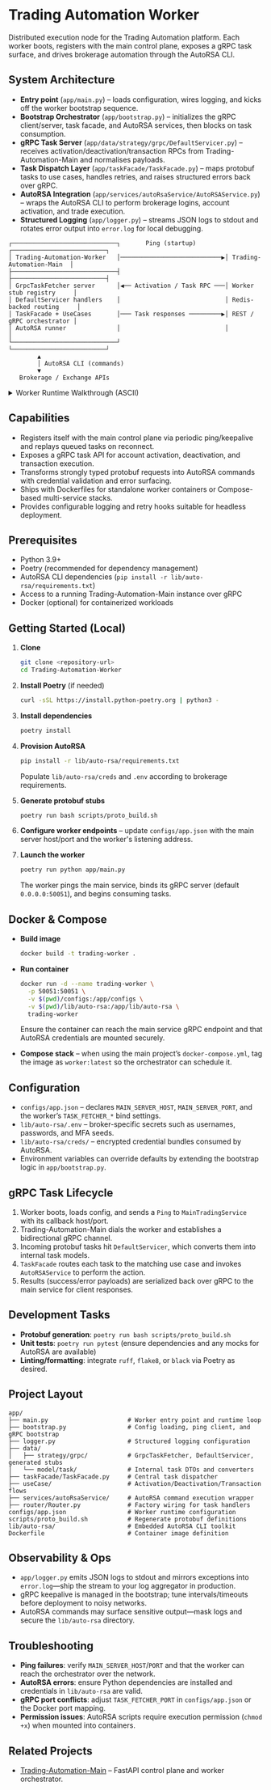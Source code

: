 # Trading Automation Worker

Distributed execution node for the Trading Automation platform. Each worker boots, registers with the main control plane, exposes a gRPC task surface, and drives brokerage automation through the AutoRSA CLI.

## System Architecture

- **Entry point** (`app/main.py`) – loads configuration, wires logging, and kicks off the worker bootstrap sequence.
- **Bootstrap Orchestrator** (`app/bootstrap.py`) – initializes the gRPC client/server, task facade, and AutoRSA services, then blocks on task consumption.
- **gRPC Task Server** (`app/data/strategy/grpc/DefaultServicer.py`) – receives activation/deactivation/transaction RPCs from Trading-Automation-Main and normalises payloads.
- **Task Dispatch Layer** (`app/taskFacade/TaskFacade.py`) – maps protobuf tasks to use cases, handles retries, and raises structured errors back over gRPC.
- **AutoRSA Integration** (`app/services/autoRsaService/AutoRSAService.py`) – wraps the AutoRSA CLI to perform brokerage logins, account activation, and trade execution.
- **Structured Logging** (`app/logger.py`) – streams JSON logs to stdout and rotates error output into `error.log` for local debugging.

```
┌─────────────────────────────┐       Ping (startup)        ┌──────────────────────────┐
│ Trading-Automation-Worker   │────────────────────────────▶│ Trading-Automation-Main  │
├─────────────────────────────┤                             ├──────────────────────────┤
│ GrpcTaskFetcher server      │◀── Activation / Task RPC ───│ Worker stub registry     │
│ DefaultServicer handlers    │                             │ Redis-backed routing     │
│ TaskFacade + UseCases       │─── Task responses ─────────▶│ REST / gRPC orchestrator │
│ AutoRSA runner              │                             │                          │
└─────────────────────────────┘                             └──────────────────────────┘
        ▲
        │ AutoRSA CLI (commands)
        ▼
   Brokerage / Exchange APIs
```

<details>
<summary>Worker Runtime Walkthrough (ASCII)</summary>

```
                         ┌────────────────────────┐
                         │ Trading Automation Main│
                         │────────────────────────│
                         │ • FastAPI REST router  │
                         │ • Redis group registry │
                         │ • Worker stub manager  │
                         └──────────┬─────────────┘
                                    │ secure gRPC
                                    ▼
        ┌────────────────────────────────────────────────────────────┐
        │               Trading Automation Worker                    │
        │────────────────────────────────────────────────────────────│
        │  Bootstrap (app/bootstrap.py)                              │
        │    • loads configs/app.json                                │
        │    • spins up GrpcTaskFetcher server                       │
        │    • issues startup ping to MainTradingService             │
        │                                                            │
        │ DefaultServicer(app/data/strategy/grpc/DefaultServicer.py) │
        │    • exposes Activate/Deactivate/Transaction RPCs          │
        │    • emits protobuf Payload → Task models                  │
        │                                                            │
        │  TaskFacade (app/taskFacade/TaskFacade.py)                 │
        │    • selects Activation/Deactivation/Transaction use case  │
        │    • coordinates AutoRSAService execution                  │
        │                                                            │
        │  AutoRSAService (app/services/autoRsaService/...)          │
        │    • shells out to lib/auto-rsa/ scripts                   │
        │    • parses CLI responses → gRPC replies                   │
        └────────────────────────────────────────────────────────────┘
```

</details>

## Capabilities

- Registers itself with the main control plane via periodic ping/keepalive and replays queued tasks on reconnect.
- Exposes a gRPC task API for account activation, deactivation, and transaction execution.
- Transforms strongly typed protobuf requests into AutoRSA commands with credential validation and error surfacing.
- Ships with Dockerfiles for standalone worker containers or Compose-based multi-service stacks.
- Provides configurable logging and retry hooks suitable for headless deployment.

## Prerequisites

- Python 3.9+
- Poetry (recommended for dependency management)
- AutoRSA CLI dependencies (`pip install -r lib/auto-rsa/requirements.txt`)
- Access to a running Trading-Automation-Main instance over gRPC
- Docker (optional) for containerized workloads

## Getting Started (Local)

1. **Clone**
   ```bash
   git clone <repository-url>
   cd Trading-Automation-Worker
   ```

2. **Install Poetry** (if needed)
   ```bash
   curl -sSL https://install.python-poetry.org | python3 -
   ```

3. **Install dependencies**
   ```bash
   poetry install
   ```

4. **Provision AutoRSA**
   ```bash
   pip install -r lib/auto-rsa/requirements.txt
   ```
   Populate `lib/auto-rsa/creds` and `.env` according to brokerage requirements.

5. **Generate protobuf stubs**
   ```bash
   poetry run bash scripts/proto_build.sh
   ```

6. **Configure worker endpoints** – update `configs/app.json` with the main server host/port and the worker's listening address.

7. **Launch the worker**
   ```bash
   poetry run python app/main.py
   ```
   The worker pings the main service, binds its gRPC server (default `0.0.0.0:50051`), and begins consuming tasks.

## Docker & Compose

- **Build image**
  ```bash
  docker build -t trading-worker .
  ```

- **Run container**
  ```bash
  docker run -d --name trading-worker \
    -p 50051:50051 \
    -v $(pwd)/configs:/app/configs \
    -v $(pwd)/lib/auto-rsa:/app/lib/auto-rsa \
    trading-worker
  ```
  Ensure the container can reach the main service gRPC endpoint and that AutoRSA credentials are mounted securely.

- **Compose stack** – when using the main project’s `docker-compose.yml`, tag the image as `worker:latest` so the orchestrator can schedule it.

## Configuration

- `configs/app.json` – declares `MAIN_SERVER_HOST`, `MAIN_SERVER_PORT`, and the worker’s `TASK_FETCHER_*` bind settings.
- `lib/auto-rsa/.env` – broker-specific secrets such as usernames, passwords, and MFA seeds.
- `lib/auto-rsa/creds/` – encrypted credential bundles consumed by AutoRSA.
- Environment variables can override defaults by extending the bootstrap logic in `app/bootstrap.py`.

## gRPC Task Lifecycle

1. Worker boots, loads config, and sends a `Ping` to `MainTradingService` with its callback host/port.
2. Trading-Automation-Main dials the worker and establishes a bidirectional gRPC channel.
3. Incoming protobuf tasks hit `DefaultServicer`, which converts them into internal task models.
4. `TaskFacade` routes each task to the matching use case and invokes `AutoRSAService` to perform the action.
5. Results (success/error payloads) are serialized back over gRPC to the main service for client responses.

## Development Tasks

- **Protobuf generation**: `poetry run bash scripts/proto_build.sh`
- **Unit tests**: `poetry run pytest` (ensure dependencies and any mocks for AutoRSA are available)
- **Linting/formatting**: integrate `ruff`, `flake8`, or `black` via Poetry as desired.

## Project Layout

```
app/
├── main.py                      # Worker entry point and runtime loop
├── bootstrap.py                 # Config loading, ping client, and gRPC bootstrap
├── logger.py                    # Structured logging configuration
├── data/
│   ├── strategy/grpc/           # GrpcTaskFetcher, DefaultServicer, generated stubs
│   └── model/task/              # Internal task DTOs and converters
├── taskFacade/TaskFacade.py     # Central task dispatcher
├── useCase/                     # Activation/Deactivation/Transaction flows
├── services/autoRsaService/     # AutoRSA command execution wrapper
├── router/Router.py             # Factory wiring for task handlers
configs/app.json                 # Worker runtime configuration
scripts/proto_build.sh           # Regenerate protobuf definitions
lib/auto-rsa/                    # Embedded AutoRSA CLI toolkit
Dockerfile                       # Container image definition
```

## Observability & Ops

- `app/logger.py` emits JSON logs to stdout and mirrors exceptions into `error.log`—ship the stream to your log aggregator in production.
- gRPC keepalive is managed in the bootstrap; tune intervals/timeouts before deployment to noisy networks.
- AutoRSA commands may surface sensitive output—mask logs and secure the `lib/auto-rsa` directory.

## Troubleshooting

- **Ping failures**: verify `MAIN_SERVER_HOST`/`PORT` and that the worker can reach the orchestrator over the network.
- **AutoRSA errors**: ensure Python dependencies are installed and credentials in `lib/auto-rsa` are valid.
- **gRPC port conflicts**: adjust `TASK_FETCHER_PORT` in `configs/app.json` or the Docker port mapping.
- **Permission issues**: AutoRSA scripts require execution permission (`chmod +x`) when mounted into containers.

## Related Projects

- [Trading-Automation-Main](https://github.com/roieGolst/Trading-Automation-Main) – FastAPI control plane and worker orchestrator.
